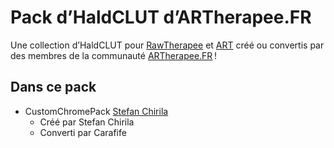 # Pack d’HaldCLUT d’ARTherapee.FR

Une collection d’HaldCLUT pour [RawTherapee](https://rawtherapee.com/) et [ART](https://bitbucket.org/agriggio/art/wiki/Home) créé ou convertis par des membres de la communauté [ARTherapee.FR](https://forum.artherapee.fr/) !

## Dans ce pack
- CustomChromePack [Stefan Chirila](https://www.stefanchirila.com/customchrome/)
  - Créé par Stefan Chirila
  - Converti par Carafife
